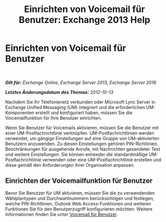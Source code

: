 ﻿---
title: 'Einrichten von Voicemail für Benutzer: Exchange 2013 Help'
TOCTitle: Einrichten von Voicemail für Benutzer
ms:assetid: 572991d6-0dc7-4a65-b716-ac6acdc5c9c6
ms:mtpsurl: https://technet.microsoft.com/de-de/library/JJ673527(v=EXCHG.150)
ms:contentKeyID: 50475723
ms.date: 04/24/2018
mtps_version: v=EXCHG.150
ms.translationtype: HT
---

# Einrichten von Voicemail für Benutzer

 

_**Gilt für:** Exchange Online, Exchange Server 2013, Exchange Server 2016_

_**Letztes Änderungsdatum des Themas:** 2012-10-13_

Nachdem Sie Ihr Telefonienetz verbunden oder Microsoft Lync Server in Exchange Unified Messaging (UM) integriert und die erforderlichen UM-Komponenten erstellt und konfiguriert haben, müssen Sie die Voicemailfunktion für Ihre Benutzer einrichten.

Wenn Sie Benutzer für Voicemails aktivieren, müssen Sie die Benutzer mit einer UM-Postfachrichtlinie verknüpfen. UM-Postfachrichtlinien werden verwendet, um gängige Einstellungen auf eine Gruppe von UM-aktivierten Benutzern anzuwenden. Zu diesen Einstellungen gehören PIN-Richtlinien, Beschränkungen für ausgehende Anrufe, mit Nachrichten gesendeter Text und weitere Einstellungen. Sie können entweder die standardmäßige UM-Postfachrichtlinie verwenden oder eine UM-Postfachrichtlinie erstellen und diese gemäß den Anforderungen Ihrer Organisation anpassen.

## Einrichten der Voicemailfunktion für Benutzer

Bevor Sie Benutzer für UM aktivieren, müssen Sie die zu verwendenden Wählplantypen und Durchwahlnummern berücksichtigen und festlegen, welche PIN-Richtlinien, Outlook Web Access-Funktionen und weiteren Funktionen Sie für den Benutzerzugriff konfigurieren möchten. Weitere Informationen finden Sie unter [Voicemail für Benutzer](https://technet.microsoft.com/de-de/library/Aa997885(v=EXCHG.150)).


